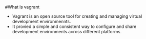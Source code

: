 #What is vagrant
+ Vagrant is an open source tool for creating and managing virtual development environmennts.
+ It provied a simple and consistent way to configure and share development environments across different platforms.
